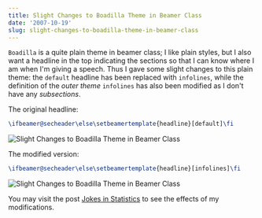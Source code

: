```yaml
---
title: Slight Changes to Boadilla Theme in Beamer Class
date: '2007-10-19'
slug: slight-changes-to-boadilla-theme-in-beamer-class
---
```


`Boadilla` is a quite plain theme in beamer class; I like plain styles, but I also want a headline in the top indicating the sections so that I can know where I am when I'm giving a speech. Thus I gave some slight changes to this plain theme: the `default` headline has been replaced with `infolines`, while the definition of the _outer theme_ `infolines` has also been modified as I don't have any _subsections_.

The original headline:

```tex 
\ifbeamer@secheader\else\setbeamertemplate{headline}[default]\fi
```

![Slight Changes to Boadilla Theme in Beamer Class](http://i.imgur.com/PCdOk.png)

The modified version:

```tex 
\ifbeamer@secheader\else\setbeamertemplate{headline}[infolines]\fi
```

![Slight Changes to Boadilla Theme in Beamer Class](http://i.imgur.com/wmecm.png)

You may visit the post [Jokes in Statistics](/en/2007/10/jokes-in-statistics-a-talk-to-be-given-in-cueb/) to see the effects of my modifications.

